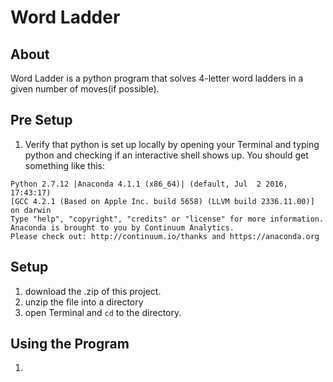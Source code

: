 # Word Ladder
## About
Word Ladder is a python program that solves 4-letter word ladders in a given number of moves(if possible).
## Pre Setup
1. Verify that python is set up locally by opening your Terminal and typing python and checking if an interactive shell shows up.
You should get something like this:
```
Python 2.7.12 |Anaconda 4.1.1 (x86_64)| (default, Jul  2 2016, 17:43:17) 
[GCC 4.2.1 (Based on Apple Inc. build 5658) (LLVM build 2336.11.00)] on darwin
Type "help", "copyright", "credits" or "license" for more information.
Anaconda is brought to you by Continuum Analytics.
Please check out: http://continuum.io/thanks and https://anaconda.org
```

## Setup
1. download the .zip of this project.
2. unzip the file into a directory
3. open Terminal and ```cd``` to the directory.

## Using the Program
1. 
